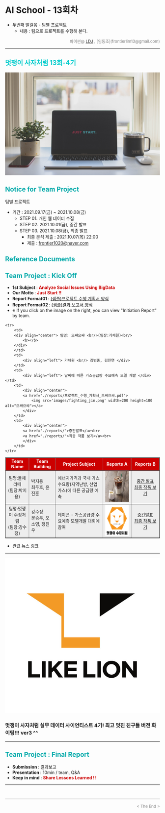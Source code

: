 
# AI School - 13회차
* 두번째 발걸음 - 팀별 프로젝트
  * 내용 : 팀으로 프로젝트를 수행해 본다.

<div align='right'>
    <font size=2 color='gray'>파이썬@ <font color='blue'>
       <a href='https://www.facebook.com/dongjo.lim.7'>LDJ</a>
    </font>, [임동조](frontierlim13@gmail.com)</font></div>
<hr>

<h2><font color="#00CCCC"><b>멋쟁이 사자처럼 13회-4기</b></font></h2>

<img src="./images/just_start.jpg">

## <font color='#00AAAA'>Notice for Team Project</font>

팀별 프로젝트
* 기간 : 2021.09.17(금) ~ 2021.10.08(금)<br>
  * STEP 01. 개인 웹 데이터 수집
  * STEP 02. 2021.10.01(금), 중간 발표<br>
  * STEP 03. 2021.10.08(금), 최종 발표<br>
    * 최종 분석 제출 : 2021.10.07(목) 22:00
	* 제출 : frontier1020@naver.com


## <font color='#00AAAA'>Reference Documents</font>

##  <font color='#00AAAA'>Team Project : Kick Off</font>

- <b>1st Subject </b>: <font color='#CC0000'><b>Analyze Social Issues Using BigData </b></font>
- <b>Our Motto   </b>: <font color='#CC0000'><b> Just Start !! </b></font>
- <b>Report Format01 </b>: <a href="./docu/최종_프로젝트_수행_계획서_양식.docx">(샘플)프로젝트 수행 계획서 양식</a>
- <b>Report Format02 </b>: <a href="./docu/팀별프로젝트수행_결과작성양식.pptx">(샘플)결과 보고서 양식</a>
- ※ If you click on the image on the right, you can view "Initiation Report" by team.


<div align="left">
<table border=1 bgcolor="#EEEEEE">
	<tr bgcolor="#CC0000">
		<td width="100">
		<div align="center"><font color="#FFFFFF"><b>Team Name</b></font></div>
		</td>
		<td width="100">
		<div align="center"><font color="#FFFFFF"><b>Team Building</b></font></div>
		</td>
		<td width="300">
		<div align="center"><font color="#FFFFFF"><b>Project Subject</b></font></div>
		</td>
		<td width="120">
		<div align="center"><font color="#FFFFFF"><b>Reports A</b></font></div>
		</td>
		<td width="120">
		<div align="center"><font color="#FFFFFF"><b>Reports B</b></font></div>
		</td>
	</tr>
	<tr>
		<td>
        <div align="center"> 팀명:돌체라떼 <br/>(팀장:박지용)<br/> 
            <b></b>
		</div>
		</td>
		<td>
            <div align="left">박지용<br/> 최두호, 윤진훈 </div>
        </td>
		<td>
			<div align="left"> 에너지가격과 국내 가스 수요량(지역난방, 산업가스)에 다른 공급량 예측 </div></td>
		<td>
            <div align="center"> 
			<a href="./reports/프로젝트_수행_계획서_돌체라떼.pdf">
				<img src='images/dolce.jpg' width=200 height=100  alt="돌체라떼"></a>
            </div>
        </td>
		<td>
            <div align="center"> 
			<a href="./reports/">중간 발표</a><br>
			<a href="./reports/">최종 작품 보기</a><br>
            </div>
        </td>
	</tr>
	<tr>
		<td>
        <div align="center"> 팀명:멋쟁이 수정처럼<br/>(팀장:강수정)<br/> 
            <b></b>
		</div>
		</td>
		<td>
            <div align="left">강수정<br/>문승우, 오소영, 정진우</div>
        </td>
		<td>
			<div align="left"> 데이콘 - 가스공급량 수요예측 모델개발 대회에 참여 </div></td>
		<td>
            <div align="center"> 
			<a href="./reports/프로젝트_수행_계획서_멋쟁이_수정처럼.pdf">
				<img src='images/likelion_likesujung.png' width=200 height=100  alt="멋쟁이 수정처럼"></a>
            </div>
        </td>
		<td>
            <div align="center"> 
			<a href="./reports/">중간발표</a><br>
			<a href="./reports/">최종 작품 보기</a><br>
            </div>
        </td>
	</tr>

	<tr>
		<td>
        <div align="center"> 팀명: 으쌰으쌰 <br/>(팀장:가채원)<br/> 
            <b></b>
		</div>
		</td>
		<td>
            <div align="left"> 가채원 <br/> 김범중, 김진연 </div>
        </td>
		<td>
			<div align="left"> 날씨에 따른 가스공급량 수요예측 모델 개발 </div></td>
		<td>
            <div align="center"> 
			<a href="./reports/프로젝트_수행_계획서_으쌰으쌰.pdf">
				<img src='images/fighting_jin.png' width=200 height=100  alt="으쌰으쌰"></a>
            </div>
        </td>
		<td>
            <div align="center"> 
			<a href="./reports/">중간발표</a><br>
			<a href="./reports/">최종 작품 보기</a><br>
            </div>
        </td>
	</tr>

</table>
</div>

<ul>
<li><a href="https://ldjwj.github.io/LikeLion_13th_DataCourse/04_team_project/news/list_index.html">관련 뉴스 링크</a></li>
</ul>

<hr>

[![Video Label](images/basiclogo_E_H_노션.jpg)](____) 
### 멋쟁이 사자처럼 실무 데이터 사이언티스트 4기!  최고 멋진 친구들 버전 화이팅!!! ver3 ^^


<hr>

##  <font color='#00AAAA'>Team Project : Final Report</font>
- <b>Submission   </b>: 결과보고
- <b>Presentation </b>: 10min / team, Q&A
- <b>Keep in mind </b>: <font color='#CC0000'><b> Share Lessons Learned !! </b></font>
<hr>

<br>
<hr>
<div align='right'><font size=2 color='gray'> &lt; The End &gt; </font></div>
